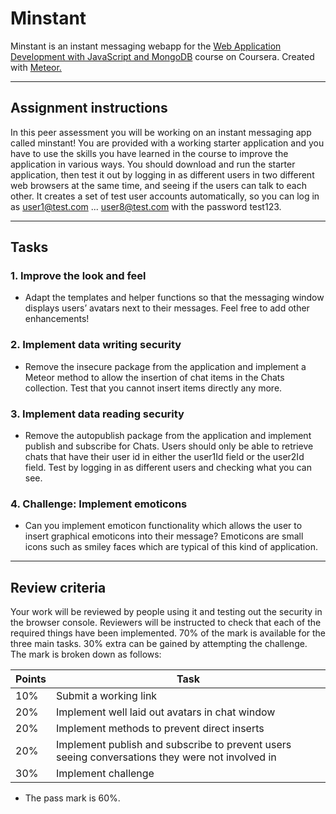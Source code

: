 # Minstant
Minstant is an instant messaging webapp for the <a href="https://www.coursera.org/learn/web-application-development/">Web Application Development with JavaScript and MongoDB</a> course on Coursera.
Created with <a href="https://www.meteor.com/">Meteor.</a>

---

## Assignment instructions
  In this peer assessment you will be working on an instant messaging app called minstant!
  You are provided with a working starter application and you have to use the skills you have learned in the course to improve the application in various ways.
  You should download and run the starter application, then test it out by logging in as different users in two different web browsers at the same time, and seeing if the users can talk to each other. It creates a set of test user accounts automatically, so you can log in as user1@test.com ... user8@test.com with the password test123.

---

## Tasks

### 1. Improve the look and feel
   - Adapt the templates and helper functions so that the messaging window displays users’ avatars next to their messages. Feel free to add other enhancements!

### 2. Implement data writing security
   - Remove the insecure package from the application and implement a Meteor method to allow the insertion of chat items in the Chats collection. Test that you cannot insert items directly any more.

### 3. Implement data reading security
   - Remove the autopublish package from the application and implement publish and subscribe for Chats. Users should only be able to retrieve chats that have their user id in either the user1Id field or the user2Id field. Test by logging in as different users and checking what you can see.

### 4. Challenge: Implement emoticons
   - Can you implement emoticon functionality which allows the user to insert graphical emoticons into their message? Emoticons are small icons such as smiley faces which are typical of this kind of application.

---

## Review criteria
Your work will be reviewed by people using it and testing out the security in the browser console. Reviewers will be instructed to check that each of the required things have been implemented. 70% of the mark is available for the three main tasks. 30% extra can be gained by attempting the challenge. The mark is broken down as follows:

| Points | Task |
|--------|------|
| 10% | Submit a working link |
| 20% | Implement well laid out avatars in chat window |
| 20% | Implement methods to prevent direct inserts |
| 20% | Implement publish and subscribe to prevent users seeing conversations they were not involved in |
| 30% | Implement challenge |

* The pass mark is 60%. 
